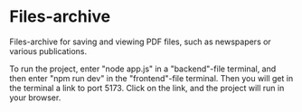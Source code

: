 # Files-archive
Files-archive for saving and viewing PDF files, such as newspapers or various publications.

To run the project, enter "node app.js" in a "backend"-file terminal,
and then enter "npm run dev" in the "frontend"-file terminal.
Then you will get in the terminal a link to port 5173.
Click on the link, and the project will run in your browser.
